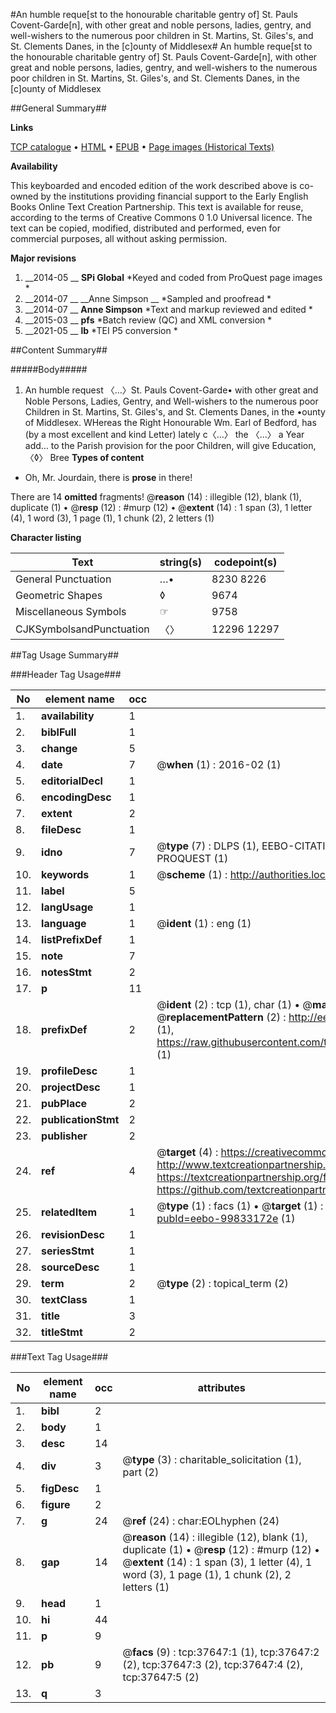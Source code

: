 #An humble reque[st to the honourable charitable gentry of] St. Pauls Covent-Garde[n], with other great and noble persons, ladies, gentry, and well-wishers to the numerous poor children in St. Martins, St. Giles's, and St. Clements Danes, in the [c]ounty of Middlesex#
An humble reque[st to the honourable charitable gentry of] St. Pauls Covent-Garde[n], with other great and noble persons, ladies, gentry, and well-wishers to the numerous poor children in St. Martins, St. Giles's, and St. Clements Danes, in the [c]ounty of Middlesex

##General Summary##

**Links**

[TCP catalogue](http://www.ota.ox.ac.uk/tcp/)  • 
[HTML](http://tei.it.ox.ac.uk/tcp/Texts-HTML/free/A45/A45106.html)  • 
[EPUB](http://tei.it.ox.ac.uk/tcp/Texts-EPUB/free/A45/A45106.epub) • 
[Page images (Historical Texts)](https://historicaltexts.jisc.ac.uk/eebo-99833172e)

**Availability**

This keyboarded and encoded edition of the work described above is co-owned by the
    institutions providing financial support to the Early English Books Online Text Creation
    Partnership. This text is available for reuse, according to the terms of  Creative Commons 0 1.0 Universal
    licence. The text can be copied, modified, distributed and performed, even for commercial
    purposes, all without asking permission.

**Major revisions**

1. __2014-05 __ __SPi Global__ *Keyed and coded from ProQuest page images *
1. __2014-07 __ __Anne Simpson __ *Sampled and proofread *
1. __2014-07 __ __Anne Simpson__ *Text and markup reviewed and edited *
1. __2015-03 __ __pfs__ *Batch review (QC) and XML conversion *
1. __2021-05 __ __lb__ *TEI P5 conversion *

##Content Summary##

#####Body#####

1. An humble request 〈…〉St. Pauls Covent-Garde• with other great and Noble Persons, Ladies, Gentry, and Well-wishers to the numerous poor Children in St. Martins, St. Giles's, and St. Clements Danes, in the •ounty of Middlesex.
WHereas the Right Honourable Wm. Earl of Bedford, has (by a most excellent and kind Letter) lately c〈…〉 the 〈…〉 a Year add… to the Parish provision for the poor Children, will give Education, 〈◊〉 Bree
**Types of content**

  * Oh, Mr. Jourdain, there is **prose** in there!

There are 14 **omitted** fragments! 
 @__reason__ (14) : illegible (12), blank (1), duplicate (1)  •  @__resp__ (12) : #murp (12)  •  @__extent__ (14) : 1 span (3), 1 letter (4), 1 word (3), 1 page (1), 1 chunk (2), 2 letters (1)

**Character listing**


|Text|string(s)|codepoint(s)|
|---|---|---|
|General Punctuation|…•|8230 8226|
|Geometric Shapes|◊|9674|
|Miscellaneous Symbols|☞|9758|
|CJKSymbolsandPunctuation|〈〉|12296 12297|

##Tag Usage Summary##

###Header Tag Usage###

|No|element name|occ|attributes|
|---|---|---|---|
|1.|__availability__|1||
|2.|__biblFull__|1||
|3.|__change__|5||
|4.|__date__|7| @__when__ (1) : 2016-02 (1)|
|5.|__editorialDecl__|1||
|6.|__encodingDesc__|1||
|7.|__extent__|2||
|8.|__fileDesc__|1||
|9.|__idno__|7| @__type__ (7) : DLPS (1), EEBO-CITATION (1), VID (1), EEBO-PROQUEST (1), STC (2), PROQUEST (1)|
|10.|__keywords__|1| @__scheme__ (1) : http://authorities.loc.gov/ (1)|
|11.|__label__|5||
|12.|__langUsage__|1||
|13.|__language__|1| @__ident__ (1) : eng (1)|
|14.|__listPrefixDef__|1||
|15.|__note__|7||
|16.|__notesStmt__|2||
|17.|__p__|11||
|18.|__prefixDef__|2| @__ident__ (2) : tcp (1), char (1)  •  @__matchPattern__ (2) : ([0-9\-]+):([0-9IVX]+) (1), (.+) (1)  •  @__replacementPattern__ (2) : http://eebo.chadwyck.com/downloadtiff?vid=$1&page=$2 (1), https://raw.githubusercontent.com/textcreationpartnership/Texts/master/tcpchars.xml#$1 (1)|
|19.|__profileDesc__|1||
|20.|__projectDesc__|1||
|21.|__pubPlace__|2||
|22.|__publicationStmt__|2||
|23.|__publisher__|2||
|24.|__ref__|4| @__target__ (4) : https://creativecommons.org/publicdomain/zero/1.0/ (1), http://www.textcreationpartnership.org/docs/. (1), https://textcreationpartnership.org/faq/#faq05 (1), https://github.com/textcreationpartnership (1)|
|25.|__relatedItem__|1| @__type__ (1) : facs (1)  •  @__target__ (1) : https://data.historicaltexts.jisc.ac.uk/view?pubId=eebo-99833172e (1)|
|26.|__revisionDesc__|1||
|27.|__seriesStmt__|1||
|28.|__sourceDesc__|1||
|29.|__term__|2| @__type__ (2) : topical_term (2)|
|30.|__textClass__|1||
|31.|__title__|3||
|32.|__titleStmt__|2||


###Text Tag Usage###

|No|element name|occ|attributes|
|---|---|---|---|
|1.|__bibl__|2||
|2.|__body__|1||
|3.|__desc__|14||
|4.|__div__|3| @__type__ (3) : charitable_solicitation (1), part (2)|
|5.|__figDesc__|1||
|6.|__figure__|2||
|7.|__g__|24| @__ref__ (24) : char:EOLhyphen (24)|
|8.|__gap__|14| @__reason__ (14) : illegible (12), blank (1), duplicate (1)  •  @__resp__ (12) : #murp (12)  •  @__extent__ (14) : 1 span (3), 1 letter (4), 1 word (3), 1 page (1), 1 chunk (2), 2 letters (1)|
|9.|__head__|1||
|10.|__hi__|44||
|11.|__p__|9||
|12.|__pb__|9| @__facs__ (9) : tcp:37647:1 (1), tcp:37647:2 (2), tcp:37647:3 (2), tcp:37647:4 (2), tcp:37647:5 (2)|
|13.|__q__|3||
